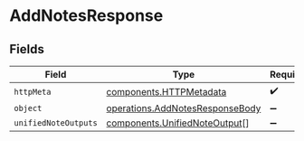 # AddNotesResponse


## Fields

| Field                                                                              | Type                                                                               | Required                                                                           | Description                                                                        |
| ---------------------------------------------------------------------------------- | ---------------------------------------------------------------------------------- | ---------------------------------------------------------------------------------- | ---------------------------------------------------------------------------------- |
| `httpMeta`                                                                         | [components.HTTPMetadata](../../models/components/httpmetadata.md)                 | :heavy_check_mark:                                                                 | N/A                                                                                |
| `object`                                                                           | [operations.AddNotesResponseBody](../../models/operations/addnotesresponsebody.md) | :heavy_minus_sign:                                                                 | N/A                                                                                |
| `unifiedNoteOutputs`                                                               | [components.UnifiedNoteOutput](../../models/components/unifiednoteoutput.md)[]     | :heavy_minus_sign:                                                                 | N/A                                                                                |